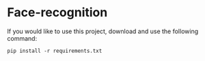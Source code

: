# Face-recognition

If you would like to use this project, download and use the following command:
``` 
pip install -r requirements.txt 
```
